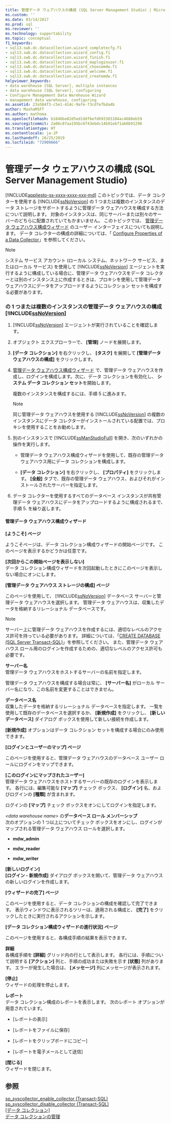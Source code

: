 ```yaml
---
title: 管理データ ウェアハウスの構成 (SQL Server Management Studio) | Microsoft Docs
ms.custom: ''
ms.date: 03/14/2017
ms.prod: sql
ms.reviewer: ''
ms.technology: supportability
ms.topic: conceptual
f1_keywords:
- sql13.swb.dc.datacollection.wizard_completecfg.f1
- sql13.swb.dc.datacollection.wizard_config.f1
- sql13.swb.dc.datacollection.wizard_finish.f1
- sql13.swb.dc.datacollection.wizard_maploginuser.f1
- sql13.swb.dc.datacollection.wizard_choosemdw.f1
- sql13.swb.dc.datacollection.wizard_welcome.f1
- sql13.swb.dc.datacollection.wizard_createmdw.f1
helpviewer_keywords:
- data warehouse [SQL Server], multiple instances
- data warehouse [SQL Server], configuring
- Configure Management Data Warehouse Wizard
- management data warehouse, configuring
ms.assetid: 23a584f3-c5e1-414c-9afe-73cd7efbda4b
author: MashaMSFT
ms.author: mathoma
ms.openlocfilehash: b1848be82d5ed1ddfbefd693303104ac4688eb59
ms.sourcegitcommit: 2a06c87aa195bc6743ebdc14b91eb71ab6b91298
ms.translationtype: HT
ms.contentlocale: ja-JP
ms.lasthandoff: 10/25/2019
ms.locfileid: "72909666"
---
```

# <a name="configure-the-management-data-warehouse-sql-server-management-studio"></a>管理データ ウェアハウスの構成 (SQL Server Management Studio)
[!INCLUDE[appliesto-ss-xxxx-xxxx-xxx-md](../../includes/appliesto-ss-xxxx-xxxx-xxx-md.md)]
  このトピックでは、データ コレクターを使用する [!INCLUDE[ssNoVersion](../../includes/ssnoversion-md.md)] の 1 つまたは複数のインスタンスのデータ ストレージをサポートするように管理データ ウェアハウスを構成する方法について説明します。 対象のインスタンスは、同じサーバーまたは別々のサーバーのどちらに配置されていてもかまいません。 このトピックでは、 [管理データ ウェアハウス構成ウィザード](#Wizard) のユーザー インターフェイスについても説明します。 データ コレクターの構成の詳細については、「 [Configure Properties of a Data Collector](../../relational-databases/data-collection/configure-properties-of-a-data-collector.md)」を参照してください。  
  
> [!NOTE]  
>  システム サービス アカウント (ローカル システム、ネットワーク サービス、またはローカル サービス) を使用して [!INCLUDE[ssNoVersion](../../includes/ssnoversion-md.md)] エージェントを実行するように構成している場合に、管理データ ウェアハウスをデータ コレクターとは別のインスタンス上に作成するときは、プロキシを使用して管理データ ウェアハウスにデータをアップロードするようにコレクション セットを構成する必要があります。  
  
### <a name="configure-the-management-data-warehouse-on-a-single-instance-or-multiple-instances-of-includessnoversionincludesssnoversion-mdmd"></a>の 1 つまたは複数のインスタンスの管理データ ウェアハウスの構成 [!INCLUDE[ssNoVersion](../../includes/ssnoversion-md.md)]  
  
1.  [!INCLUDE[ssNoVersion](../../includes/ssnoversion-md.md)] エージェントが実行されていることを確認します。  
  
2.  オブジェクト エクスプローラーで、 **[管理]** ノードを展開します。  
  
3.  **[データ コレクション]** を右クリックし、 **[タスク]** を展開して **[管理データ ウェアハウスの構成]** をクリックします。  
  
4.  [管理データ ウェアハウス構成ウィザード](#Wizard) で、管理データ ウェアハウスを作成し、ログインを構成します。次に、データ コレクションを有効化し、 **システム データ コレクション セット**を開始します。  
  
     複数のインスタンスを構成するには、手順 5 に進みます。  
  
    > [!NOTE]  
    >  同じ管理データ ウェアハウスを使用する [!INCLUDE[ssNoVersion](../../includes/ssnoversion-md.md)] の複数のインスタンスにデータ コレクターがインストールされている配置では、プロキシを使用することをお勧めします。  
  
5.  別のインスタンスで [!INCLUDE[ssManStudioFull](../../includes/ssmanstudiofull-md.md)] を開き、次のいずれかの操作を実行します。  
  
    -   管理データ ウェアハウス構成ウィザードを使用して、既存の管理データ ウェアハウス用にデータ コレクションを構成します。  
  
    -   **[データ コレクション]** を右クリックし、 **[プロパティ]** をクリックします。 **[全般]** タブで、既存の管理データ ウェアハウス、およびそれがインストールされたサーバーを指定します。  
  
6.  データ コレクターを使用するすべてのデータベース インスタンスが共有管理データ ウェアハウスにデータをアップロードするように構成されるまで、手順 5. を繰り返します。  

####  <a name="Wizard"></a> 管理データ ウェアハウス構成ウィザード  
 **[ようこそ] ページ**  
  
 ようこそページは、データ コレクション構成ウィザードの開始ページです。 このページを表示するかどうかは任意です。  
  
 **[次回からこの開始ページを表示しない]**  
 データ コレクション構成ウィザードを次回起動したときにこのページを表示しない場合にオンにします。  
  
 **[管理データ ウェアハウス ストレージの構成] ページ**  
  
 このページを使用して、 [!INCLUDE[ssNoVersion](../../includes/ssnoversion-md.md)] データベース サーバーと管理データ ウェアハウスを選択します。 管理データ ウェアハウスは、収集したデータを格納するリレーショナル データベースです。  
  
> [!NOTE]  
>  サーバー上に管理データ ウェアハウスを作成するには、適切なレベルのアクセス許可を持っている必要があります。 詳細については、「[CREATE DATABASE &#40;SQL Server Transact-SQL&#41;](../../t-sql/statements/create-database-sql-server-transact-sql.md)」を参照してください。 また、管理データ ウェアハウス ロール用のログインを作成するための、適切なレベルのアクセス許可も必要です。  
  
 **サーバー名**  
 管理データ ウェアハウスをホストするサーバーの名前を指定します。  
  
 管理データ ウェアハウスを構成する場合は常に、 **[サーバー名]** がローカル サーバー名になり、この名前を変更することはできません。  
  
 **データベース名**  
 収集したデータを格納するリレーショナル データベースを指定します。 一覧を使用して既存のデータベースを選択するか、 **[新規作成]** をクリックし、 **[新しいデータベース]** ダイアログ ボックスを使用して新しい接続を作成します。  
  
 **[新規作成]** オプションはデータ コレクション セットを構成する場合にのみ使用できます。  
  
 **[ログインとユーザーのマップ] ページ**  
  
 このページを使用すると、管理データ ウェアハウスのデータベース ユーザー ロールにログインをマップできます。  
  
 **[このログインにマップされたユーザー]**  
 管理データ ウェアハウスをホストするサーバーの既存のログインを表示します。 各行には、編集可能な **[マップ]** チェック ボックス、 **[ログイン]** 名、およびログインの **[種類]** が含まれます。  
  
 ログインの **[マップ]** チェック ボックスをオンにしてログインを指定します。  
  
 *\<data warehouse name>* の**データベース ロール メンバーシップ**  
 次のオプションの 1 つ以上についてチェック ボックスをオンにし、ログインがマップされる管理データ ウェアハウス ロールを選択します。  
  
-   **mdw_admin**  
  
-   **mdw_reader**  
  
-   **mdw_writer**  
  
 **[新しいログイン]**  
 **[ログイン - 新規作成]** ダイアログ ボックスを開いて、管理データ ウェアハウスの新しいログインを作成します。  
  
 **[ウィザードの完了] ページ**  
  
 このページを使用すると、データ コレクションの構成を確認して完了できます。 表示ウィンドウに表示されるツリーは、適用される構成と、 **[完了]** をクリックしたときに実行されるアクションを示します。  
  
 **[データ コレクション構成ウィザードの進行状況] ページ**  
  
 このページを使用すると、各構成手順の結果を表示できます。  
  
 **詳細**  
 各構成手順を **[詳細]** グリッド内の行として表示します。 各行には、手順について説明する **[アクション]** 列と、手順の成功または失敗を示す **[状態]** 列があります。 エラーが発生した場合は、 **[メッセージ]** 列にメッセージが表示されます。  
  
 **[停止]**  
 ウィザードの処理を停止します。  
  
 **レポート**  
 データ コレクション構成のレポートを表示します。 次のレポート オプションが用意されています。  
  
-   [レポートの表示]  
  
-   [レポートをファイルに保存]  
  
-   [レポートをクリップボードにコピー]  
  
-   [レポートを電子メールとして送信]  
  
 **[閉じる]**  
 ウィザードを閉じます。  
  
## <a name="see-also"></a>参照  
 [sp_syscollector_enable_collector &#40;Transact-SQL&#41;](../../relational-databases/system-stored-procedures/sp-syscollector-enable-collector-transact-sql.md)   
 [sp_syscollector_disable_collector &#40;Transact-SQL&#41;](../../relational-databases/system-stored-procedures/sp-syscollector-disable-collector-transact-sql.md)   
 [[データ コレクション]](../../relational-databases/data-collection/data-collection.md)   
 [データ コレクションの管理](../../relational-databases/data-collection/manage-data-collection.md)  
  
  
